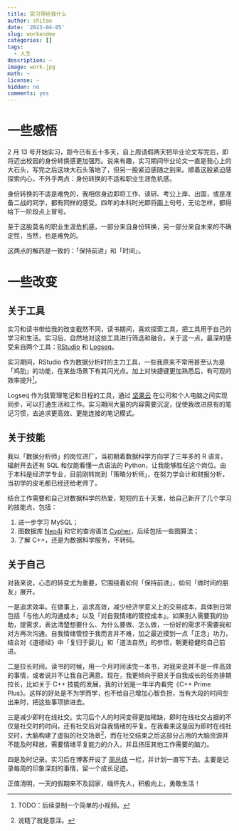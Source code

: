 ```yaml
---
title: 实习带给我什么
author: shitao
date: '2023-04-05'
slug: workandme
categories: []
tags:
  - 人生
description: ~
image: work.jpg
math: ~
license: ~
hidden: no
comments: yes
---
```


# 一些感悟

2 月 13 号开始实习，距今已有五十多天，自上周请假两天把毕业论文写完后，即将迈出校园的身份转换感更加强烈。说来有趣，实习期间毕业论文一直是我心上的大石头，写完之后这块大石头落地了，但另一股紧迫感随之到来。顺着这股紧迫感探索内心，不外乎两点：身份转换的不适和职业生涯危机感。

身份转换的不适是难免的，我相信身边即将工作、读研、考公上岸、出国，或是准备二战的同学，都有同样的感受。四年的本科时光即将画上句号，无论怎样，都得给下一阶段点上冒号。

至于这股莫名的职业生涯危机感，一部分来自身份转换，另一部分来自未来的不确定性，当然，也是难免的。

这两点的解药是一致的：「保持前进」和「时间」。

# 一些改变

## 关于工具

实习和读书带给我的改变截然不同，读书期间，喜欢探索工具，把工具用于自己的学习和生活。实习后，自然地对这些工具进行筛选和融合。关于这一点，最深的感受来自两个工具：[RStudio](https://posit.co/products/open-source/rstudio/) 和 [Logseq](https://logseq.com/)。

实习期间，RStudio 作为数据分析时的主力工具，一些我原来不常用甚至认为是「鸡肋」的功能，在某些场景下有其闪光点。加上对快捷键更加熟悉后，有可观的效率提升[^todo]。

[^todo]: TODO：后续录制一个简单的小视频。

Logseq 作为我管理笔记和日程的工具，通过 [坚果云](https://www.jianguoyun.com/) 在公司和个人电脑之间实现同步，可以打通生活和工作。实习期间大量的内容需要沉淀，促使我改进原有的笔记习惯，去追求更高效、更能连接的笔记模式。

## 关于技能

我以「数据分析师」的岗位进厂，当初朝着数据科学方向学了三年多的 R 语言，辐射开去还有 SQL 和仅能看懂一点语法的 Python，让我能够胜任这个岗位。由于本科是经济学专业，目前刚转岗到「策略分析师」，在努力学会计和财报分析，当初学的皮毛都已经还给老师了。

结合工作需要和自己对数据科学的热爱，短短的五十天里，给自己新开了几个学习的技能点，包括：

1. 进一步学习 MySQL；
1. 图数据库 [Neo4j](https://neo4j.com/) 和它的查询语法 [Cypher](https://neo4j.com/docs/getting-started/current/cypher-intro/)，后续包括一些图算法；
1. 了解 C++，还是为数据科学服务，不转码。

## 关于自己

对我来说，心态的转变尤为重要，它围绕着如何「保持前进」，如何「做时间的朋友」展开。

一是追求效率。在做事上，追求高效，减少经济学意义上的交易成本，具体到日常包括「与他人的沟通成本」以及「对自我情绪的管控成本」。如果别人需要我的协助，提需求，表达清楚想要什么、为什么要做、怎么做，一份好的需求不需要我和对方再次沟通。自我情绪管控于我而言并不难，加之最近摸到一点「正念」功力，结合对《道德经》中「复归于婴儿」和「道法自然」的参悟，朝更稳健的自己前进。

二是拉长时间。读书的时候，用一个月时间读完一本书，对我来说并不是一件高效的事情，或者说并不让我自己满意。现在，我更倾向于把关于自我成长的任务排期拉长，比如关于 C++ 技能的发展，我的计划是一年半内看完《C++ Prime Plus》。这样的好处是不为学而学，也不给自己增加心智负担，当有大段的时间空出来时，把这些事项排进去。

三是减少即时在线社交。实习后个人的时间变得更加稀缺，即时在线社交占据的不仅是社交时的时间，还有社交后对自我情绪的平复。在我看来这是因为即时在线社交时，大脑构建了虚拟的社交场景[^yy]，而在社交结束之后这部分占用的大脑资源并不能及时释放，需要情绪平复能力的介入，并且挤压其他工作需要的脑力。

[^yy]: 说糙了就是意淫。

四是及时记录。实习后在博客开设了 [周总结](../../summary/) 一栏，并计划一直写下去。主要是记录每周的印象深刻的事情，留一个成长足迹。

正值清明，一天的假期来不及回家，缅怀先人，积极向上，勇敢生活！
